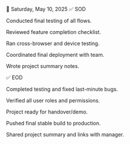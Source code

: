 📅 Saturday, May 10, 2025
✅ SOD

Conducted final testing of all flows.

Reviewed feature completion checklist.

Ran cross-browser and device testing.

Coordinated final deployment with team.

Wrote project summary notes.

✅ EOD

Completed testing and fixed last-minute bugs.

Verified all user roles and permissions.

Project ready for handover/demo.

Pushed final stable build to production.

Shared project summary and links with manager.
